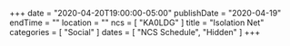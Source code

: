 +++
date = "2020-04-20T19:00:00-05:00"
publishDate = "2020-04-19"
endTime = ""
location = ""
ncs = [ "KA0LDG" ]
title = "Isolation Net"
categories = [ "Social" ]
dates = [ "NCS Schedule", "Hidden" ]
+++
